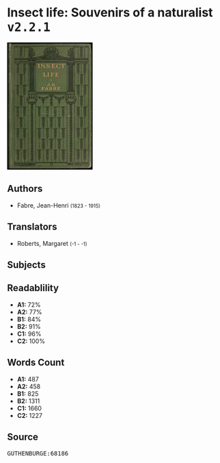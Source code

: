 # Insect life: Souvenirs of a naturalist <kbd>v2.2.1</kbd>

![](./cover.medium.jpg "")

## Authors


 - Fabre, Jean-Henri <small>(1823 - 1915)</small>

## Translators


 - Roberts, Margaret <small>(-1 - -1)</small>

## Subjects



## Readablility


 - **A1:** 72%
 - **A2:** 77%
 - **B1:** 84%
 - **B2:** 91%
 - **C1:** 96%
 - **C2:** 100%

## Words Count


 - **A1:** 487
 - **A2:** 458
 - **B1:** 825
 - **B2:** 1311
 - **C1:** 1660
 - **C2:** 1227

## Source


<kbd>GUTHENBURGE:68186</kbd>
